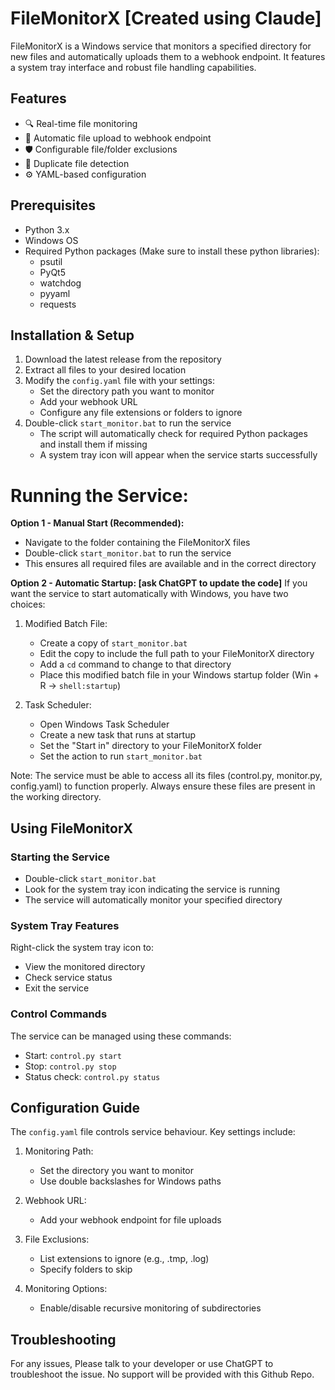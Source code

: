 
# FileMonitorX [Created using Claude]

FileMonitorX is a Windows service that monitors a specified directory for new files and automatically uploads them to a webhook endpoint. It features a system tray interface and robust file handling capabilities.

## Features

- 🔍 Real-time file monitoring
- 🚀 Automatic file upload to webhook endpoint
- 🛡️ Configurable file/folder exclusions
- 🔄 Duplicate file detection
- ⚙️ YAML-based configuration

## Prerequisites

- Python 3.x
- Windows OS
- Required Python packages (Make sure to install these python libraries):
  - psutil
  - PyQt5
  - watchdog
  - pyyaml
  - requests

## Installation & Setup

1. Download the latest release from the repository
2. Extract all files to your desired location
3. Modify the `config.yaml` file with your settings:
   - Set the directory path you want to monitor
   - Add your webhook URL
   - Configure any file extensions or folders to ignore
4. Double-click `start_monitor.bat` to run the service
   - The script will automatically check for required Python packages and install them if missing
   - A system tray icon will appear when the service starts successfully

# Running the Service:

**Option 1 - Manual Start (Recommended):**
- Navigate to the folder containing the FileMonitorX files
- Double-click `start_monitor.bat` to run the service
- This ensures all required files are available and in the correct directory

**Option 2 - Automatic Startup: [ask ChatGPT to update the code]**
If you want the service to start automatically with Windows, you have two choices:

1. Modified Batch File:
   - Create a copy of `start_monitor.bat`
   - Edit the copy to include the full path to your FileMonitorX directory
   - Add a `cd` command to change to that directory
   - Place this modified batch file in your Windows startup folder (Win + R → `shell:startup`)

2. Task Scheduler:
   - Open Windows Task Scheduler
   - Create a new task that runs at startup
   - Set the "Start in" directory to your FileMonitorX folder
   - Set the action to run `start_monitor.bat`

Note: The service must be able to access all its files (control.py, monitor.py, config.yaml) to function properly. Always ensure these files are present in the working directory.

## Using FileMonitorX

### Starting the Service
- Double-click `start_monitor.bat`
- Look for the system tray icon indicating the service is running
- The service will automatically monitor your specified directory

### System Tray Features
Right-click the system tray icon to:
- View the monitored directory
- Check service status
- Exit the service

### Control Commands
The service can be managed using these commands:
- Start: `control.py start`
- Stop: `control.py stop`
- Status check: `control.py status`

## Configuration Guide

The `config.yaml` file controls service behaviour. Key settings include:

1. Monitoring Path:
   - Set the directory you want to monitor
   - Use double backslashes for Windows paths

2. Webhook URL:
   - Add your webhook endpoint for file uploads

3. File Exclusions:
   - List extensions to ignore (e.g., .tmp, .log)
   - Specify folders to skip

4. Monitoring Options:
   - Enable/disable recursive monitoring of subdirectories

## Troubleshooting

For any issues, Please talk to your developer or use ChatGPT to troubleshoot the issue. No support will be provided with this Github Repo.
